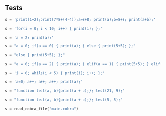 ## Tests

```python
s = 'print(1+2);print(7*8+(4-4));a=8+8; print(a);b=8+8; print(a+b);'
```

```python
s = 'for(i = 0; i < 10; i++) { print(i); };'
```

```python
s = 'a = 2; print(a);'
```

```python
s = "a = 0; if(a == 0) { print(a); } else { print(5+5); };"
```

```python
s = "else { print(5+5); };"
```

```python
s = "a = 0; if(a == 2) { print(a); } elif(a == 1) { print(5+5); } elif(a ==5 ) { print(5*5); } else { print(5+5*2); };"
```

```python
s = 'i = 0; while(i < 5) { print(i); i++; };'
```

```python
s = 'a=0; a++; a++; a++; print(a);'
```

```python
s = "function test(a, b){print(a + b);}; test(21, 9);"
```

```python
s = "function test(a, b){print(a + b);}; test(5, 5);"
```

```python
s = read_cobra_file("main.cobra")
```
